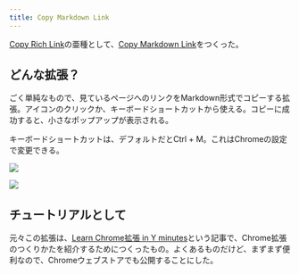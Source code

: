 ```yaml
---
title: Copy Markdown Link
---
```

[Copy Rich Link](https://chrome.google.com/webstore/detail/copy-rich-link/hikiamlgpdcabppakpmemaofmkgknpea)の亜種として、[Copy Markdown Link](https://chrome.google.com/webstore/detail/copy-markdown-link/gkceaaphhbeanfciglgpffnncfpipjpa)をつくった。

どんな拡張？
------

ごく単純なもので、見ているページへのリンクをMarkdown形式でコピーする拡張。アイコンのクリックか、キーボードショートカットから使える。コピーに成功すると、小さなポップアップが表示される。

キーボードショートカットは、デフォルトだとCtrl + M。これはChromeの設定で変更できる。

![](https://lh5.googleusercontent.com/wKHqyrIO9YRj0gUmYPUUh0lM045NvUXeGucDe5zqr3JWgcywmtsCOiAP6H0e7156QU33kkCpQgjur49q_6PxWqSsSf2IawenBI10k-zaVpBjLOxzwR1XN8TwntTsumyFy0ZYbMjgqs9DVYA7cOrUKg)

![](https://lh6.googleusercontent.com/iELJUpDBE5iDilP3hohXW7YxDwUfglvv6qBkgyY-P-wcAvuSBNrob1gipEypSq5Lxls2zH8r5BivDY9oZgVDBpdmWY-l7NCW4XbH1u2MvUyuTtbu8PSGA4xOk5Oc0PFxndbvRh_uZ9U99mKCFgJAPA)

チュートリアルとして
----------

元々この拡張は、[Learn Chrome拡張 in Y minutes](https://r7kamura.com/articles/2022-05-18-learn-chrome-extention-in-y-minutes)という記事で、Chrome拡張のつくりかたを紹介するためにつくったもの。よくあるものだけど、まずまず便利なので、Chromeウェブストアでも公開することにした。
